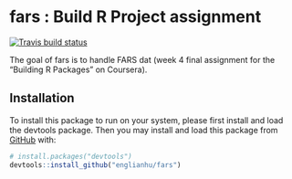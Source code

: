 
<!-- README.md is generated from README.Rmd. Please edit that file -->

# fars : Build R Project assignment

<!-- badges: start -->

[![Travis build
status](https://travis-ci.com/englianhu/fars.svg?branch=master)](https://travis-ci.com/englianhu/fars)
<!-- badges: end -->

The goal of fars is to handle FARS dat (week 4 final assignment for the
“Building R Packages” on Coursera).

## Installation

To install this package to run on your system, please first install and
load the devtools package. Then you may install and load this package
from [GitHub](https://github.com/) with:

``` r
# install.packages("devtools")
devtools::install_github("englianhu/fars")
```
